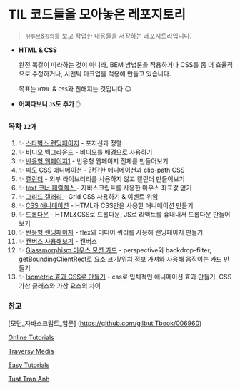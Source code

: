 # TIL 코드들을 모아놓은 레포지토리

> `유튜브`&`강의`를 보고 작업한 내용들을 저장하는 레포지토리입니다.

- **HTML & CSS**

  완전 똑같이 따라하는 것이 아니라, BEM 방법론을 적용하거나 CSS를 좀 더 효율적으로 수정하거나, 시맨틱 마크업을 적용해 만들고 있습니다.

  목표는 `HTML` & `CSS`와 친해지는 것입니다 😉

- **어쩌다보니 `JS`도 추가** ✋

### 목차 `12개`

1. ✨ [스타벅스 랜딩페이지](./1_starbucks) - 포지션과 정렬
2. ✨ [비디오 백그라운드](./2_video) - 비디오를 배경으로 사용하기
3. ✨ [반응형 웹페이지1](./3_responsiveWeb1) - 반응형 웹페이지 전체를 만들어보기
4. ✨ [파도 CSS 애니메이션](./4_waterWave) - 간단한 애니메이션과 clip-path CSS
5. ✨ [캘린더](./5_calendar) - 외부 라이브러리를 사용하지 않고 캘린더 만들어보기
6. ✨ [text 코너 패럴렉스 ](./6_textParallax) - 자바스크립트를 사용한 마우스 좌표값 얻기
7. ✨ [그리드 갤러리 ](./7_gallery) - Grid CSS 사용하기 & 이벤트 위임
8. ✨ [CSS 애니메이션](./8_cssAnimation) - HTML과 CSS만을 사용한 애니메이션 만들기
9. ✨ [드롭다운](./9_dropBox) - HTML&CSS로 드롭다운, JS로 리액트를 흉내내서 드롭다운 만들어보기
10. ✨ [반응형 랜딩페이지](./10_responsiveLandingPage) - flex와 미디어 쿼리를 사용해 랜딩페이지 만들기
11. ✨ [캔버스 사용해보기](./11_canvas) - 캔버스
12. ✨ [Glassmorphism 마우스 모션 카드](./12_glassmorphism) - perspective와 backdrop-filter, getBoundingClientRect로 요소 크기/위치 정보 가져와 사용해 움직이는 카드 만들기
13. ✨ [Isometric 효과 CSS로 만들기](./13_isometric) - css로 입체적인 애니메이션 효과 만들기, CSS 가상 클래스와 가상 요소의 차이

### 참고

[모던_자바스크립트_입문] (https://github.com/gilbutITbook/006960)

[Online Tutorials](https://www.youtube.com/channel/UCbwXnUipZsLfUckBPsC7Jog)

[Traversy Media](https://www.youtube.com/channel/UC29ju8bIPH5as8OGnQzwJyA)

[Easy Tutorials](https://www.youtube.com/channel/UCkjoHfkLEy7ZT4bA2myJ8xA)

[Tuat Tran Anh](https://www.youtube.com/channel/UCnNgtK4tGlWcceXVzoyTg8Q)
